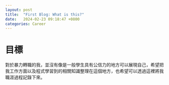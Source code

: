 ```yaml
---
layout: post
title:  "First Blog: What is this?"
date:   2024-02-23 09:18:47 +0800
categories: Career
---
```

# 目標

對於暴力轉職的我，並沒有像是一般學生具有公信力的地方可以展現自己，希望把我工作方面以及程式學習到的相關知識整理在這個地方，也希望可以透過這裡將我職涯過程記錄下來。
